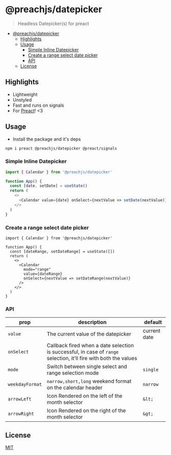 # @preachjs/datepicker

> Headless Datepicker(s) for preact

- [@preachjs/datepicker](#preachjsdatepicker)
  - [Highlights](#highlights)
  - [Usage](#usage)
    - [Simple Inline Datepicker](#simple-inline-datepicker)
    - [Create a range select date picker](#create-a-range-select-date-picker)
    - [API](#api)
  - [License](#license)

## Highlights

- Lightweight
- Unstyled
- Fast and runs on signals
- For [Preact](https://preactjs.com/)! <3

## Usage

- Install the package and it's deps

```sh
npm i preact @preachjs/datepicker @preact/signals
```

### Simple Inline Datepicker

```js
import { Calendar } from '@preachjs/datepicker'

function App() {
  const [date, setDate] = useState()
  return (
    <>
      <Calendar value={date} onSelect={nextValue => setDate(nextValue)} />
    </>
  )
}
```

### Create a range select date picker

```tsx
import { Calendar } from '@preachjs/datepicker'

function App() {
  const [dateRange, setDateRange] = useState([])
  return (
    <>
      <Calendar
        mode="range"
        value={dateRange}
        onSelect={nextValue => setDateRange(nextValue)}
      />
    </>
  )
}
```

### API

| prop            | description                                                                                                       | default      |
| --------------- | ----------------------------------------------------------------------------------------------------------------- | ------------ |
| `value`         | The current value of the datepicker                                                                               | current date |
| `onSelect`      | Callback fired when a date selection is successful, in case of `range` selection, it'll fire with both the values |              |
| `mode`          | Switch between single select and range selection mode                                                             | `single`     |
| `weekdayFormat` | `narrow,short,long` weekend format on the calendar header                                                         | `narrow`     |
| `arrowLeft`     | Icon Rendered on the left of the month selector                                                                   | `&lt;`       |
| `arrowRight`    | Icon Rendered on the right of the month selector                                                                  | `&gt;`       |

## License

[MIT](/LICENSE)
